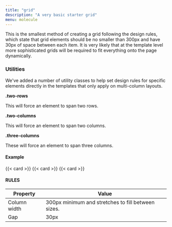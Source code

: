 ```yaml
---
title: "grid"
description: "A very basic starter grid"
menu: molecule
---
```


This is the smallest method of creating a grid following the design rules, which state that grid elements should be no smaller than 300px and have 30px of space between each item. It is very likely that at the template level more sophisticated grids will be required to fit everything onto the page dynamically.

### Utilities

We've added a number of utility classes to help set design rules for specific elements directly in the templates that only apply on multi-column layouts.

**.two-rows**

This will force an element to span two rows.

**.two-columns**

This will force an element to span two columns.

**.three-columns**

These will force an element to span three columns.

#### Example
<div class="example grid">
  {{< card >}}
  {{< card >}}
  {{< card >}}
</div>

#### RULES

Property | Value
--- | ---
Column width | 300px minimum and stretches to fill between sizes.
Gap | 30px
